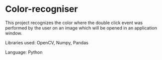 # Color-recogniser
This project recognizes the color where the double click event was performed by the user on an image which will be opened in an application window.

Libraries used: OpenCV, Numpy, Pandas

Language: Python
